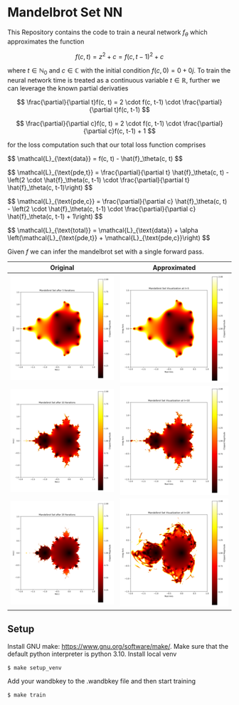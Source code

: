 # Mandelbrot Set NN

This Repository contains the code to train a neural network $f_\theta$ which approximates the function

$$
f(c, t) = z^2+c = f(c, t-1)^2+c
$$

where $t\in \mathbb{N}_0$ and $c \in \mathbb{C}$  with the initial condition $f(c, 0) = 0 + 0j$. To train the neural network time is treated as a continuous variable $t\in \mathbb{R}$, further we can leverage the known partial derivaties

$$
\frac{\partial}{\partial t}f(c, t) = 2 \cdot f(c, t-1) \cdot \frac{\partial}{\partial t}f(c, t-1)
$$

$$
\frac{\partial}{\partial c}f(c, t) = 2 \cdot f(c, t-1) \cdot \frac{\partial}{\partial c}f(c, t-1) + 1
$$

for the loss computation such that our total loss function comprises

<p>$$ \mathcal{L}_{\text{data}} = f(c, t) - \hat{f}_\theta(c, t) $$</p>
<p>$$ \mathcal{L}_{\text{pde,t}} = \frac{\partial}{\partial t} \hat{f}_\theta(c, t) - \left(2 \cdot \hat{f}_\theta(c, t-1) \cdot \frac{\partial}{\partial t} \hat{f}_\theta(c, t-1)\right) $$</p>
<p>$$ \mathcal{L}_{\text{pde,c}} = \frac{\partial}{\partial c} \hat{f}_\theta(c, t) - \left(2 \cdot \hat{f}_\theta(c, t-1) \cdot \frac{\partial}{\partial c} \hat{f}_\theta(c, t-1) + 1\right) $$</p>
<p>$$ \mathcal{L}_{\text{total}} = \mathcal{L}_{\text{data}} + \alpha \left(\mathcal{L}_{\text{pde,t}} + \mathcal{L}_{\text{pde,c}}\right) $$</p>

Given $f$ we can infer the mandelbrot set with a single forward pass.

| Original | Approximated|
| -- | -- |
| <img src="resources/mandelbrot_plot_5.png" width="300"> | <img src="resources/mandelbrot_nn_5.png" width="300">|  
| <img src="resources/mandelbrot_plot_10.png" width="300"> | <img src="resources/mandelbrot_nn_10.png" width="300">|  
| <img src="resources/mandelbrot_plot_20.png" width="300"> | <img src="resources/mandelbrot_nn_20.png" width="300">|  

## Setup

Install GNU make: https://www.gnu.org/software/make/. 
Make sure that the default python interpreter is python 3.10.
Install local venv

```bash
$ make setup_venv
```

Add your wandbkey to the .wandbkey file and then start training

```bash
$ make train
```
